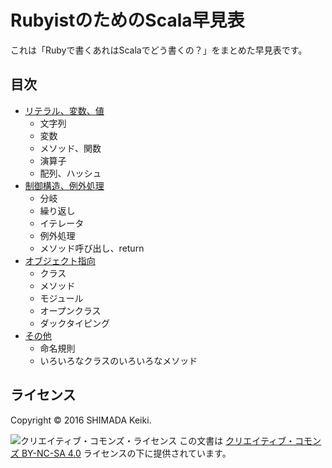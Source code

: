 RubyistのためのScala早見表
====

これは「Rubyで書くあれはScalaでどう書くの？」をまとめた早見表です。


目次
----

* [リテラル、変数、値](expression.html)
    * 文字列
    * 変数
    * メソッド、関数
    * 演算子
    * 配列、ハッシュ
* [制御構造、例外処理](control.html)
    * 分岐
    * 繰り返し
    * イテレータ
    * 例外処理
    * メソッド呼び出し、return
* [オブジェクト指向](objects.html)
    * クラス
    * メソッド
    * モジュール
    * オープンクラス
    * ダックタイピング
* [その他](tips.html)
    * 命名規則
    * いろいろなクラスのいろいろなメソッド


ライセンス
----

Copyright &copy; 2016 SHIMADA Keiki.

![クリエイティブ・コモンズ・ライセンス](https://i.creativecommons.org/l/by-nc-sa/4.0/88x31.png)
この文書は [クリエイティブ・コモンズ BY-NC-SA 4.0](http://creativecommons.org/licenses/by-nc-sa/4.0/deed.ja) ライセンスの下に提供されています。
